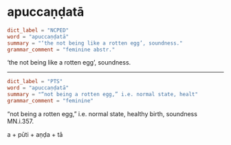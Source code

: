 # apuccaṇḍatā

``` toml
dict_label = "NCPED"
word = "apuccaṇḍatā"
summary = "‘the not being like a rotten egg’, soundness."
grammar_comment = "feminine abstr."
```

‘the not being like a rotten egg’, soundness.

--------------------

``` toml
dict_label = "PTS"
word = "apuccaṇḍatā"
summary = "“not being a rotten egg,” i.e. normal state, healt"
grammar_comment = "feminine"
```

“not being a rotten egg,” i.e. normal state, healthy birth, soundness MN.i.357.

a \+ pūti \+ aṇḍa \+ tā

